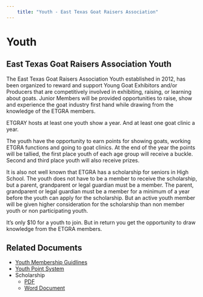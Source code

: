 ```yaml
---
    title: "Youth - East Texas Goat Raisers Association"
---
```



# Youth

## East Texas Goat Raisers Association Youth

The East Texas Goat Raisers Association Youth established in 2012, has been organized to reward and support Young Goat Exhibitors and/or Producers that are competitively involved in exhibiting, raising, or learning about goats. Junior Members will be provided opportunities to raise, show and experience the goat industry first hand while drawing from the knowledge of the ETGRA members.

ETGRAY hosts at least one youth show a year. And at least one goat clinic a year.

The youth have the opportunity to earn points for showing goats, working ETGRA functions and going to goat clinics. At the end of the year the points will be tallied, the first place youth of each age group will receive a buckle. Second and third place youth will also receive prizes.

It is also not well known that ETGRA has a scholarship for seniors in High School. The youth does not have to be a member to receive the scholarship, but a parent, grandparent or legal guardian must be a member. The parent, grandparent or legal guardian must be a member for a minimum of a year  before the youth can apply for the scholarship. But an active youth member will be given higher consideration for the scholarship than non member youth or non participating youth.

It’s only $10 for a youth to join. But in return you get the opportunity to draw knowledge from the ETGRA members.

<!-- Find info on youth events (shows, etc.) under main menu for calendar of events, shows, etc. -->

## Related Documents
- [Youth Membership Guidlines](/assets/etgra_youth_membership_guidelines.docx)
- [Youth Point System](/assets/etgra_youth_point_system.docx)
- Scholarship
    - [PDF](/assets/scholarship.pdf)
    - [Word Document](/assets/Scholarship.pdf)

